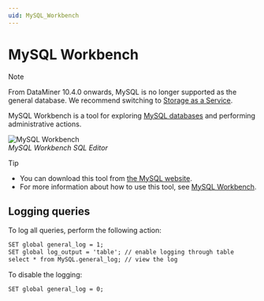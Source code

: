 ```yaml
---
uid: MySQL_Workbench
---
```


# MySQL Workbench

> [!NOTE]
> From DataMiner 10.4.0 onwards, MySQL is no longer supported as the general database. We recommend switching to [Storage as a Service](xref:STaaS).

MySQL Workbench is a tool for exploring [MySQL databases](xref:MySQL_database) and performing administrative actions.

![MySQL Workbench](~/develop/images/MySQL_Workbench.png)<br>*MySQL Workbench SQL Editor*

> [!TIP]
>
> - You can download this tool from [the MySQL website](https://www.mysql.com/products/workbench/).
> - For more information about how to use this tool, see [MySQL Workbench](https://dev.mysql.com/doc/workbench/en/).

## Logging queries

To log all queries, perform the following action:

```txt
SET global general_log = 1;
SET global log_output = 'table'; // enable logging through table
select * from MySQL.general_log; // view the log
```

To disable the logging:

`SET global general_log = 0;`
